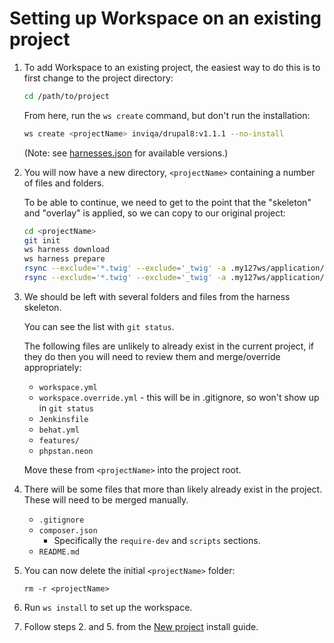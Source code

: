 # Setting up Workspace on an existing project

1. To add Workspace to an existing project, the easiest way to do this is to first change to the project directory:
    ```bash
    cd /path/to/project
    ```
    From here, run the `ws create` command, but don't run the installation:
    ```bash
    ws create <projectName> inviqa/drupal8:v1.1.1 --no-install
    ```
    (Note: see [harnesses.json] for available versions.)

2.  You will now have a new directory, `<projectName>` containing a number of files and folders.

    To be able to continue, we need to get to the point that the "skeleton" and "overlay" is applied,
    so we can copy to our original project:
    ```bash
    cd <projectName>
    git init
    ws harness download
    ws harness prepare
    rsync --exclude='*.twig' --exclude='_twig' -a .my127ws/application/skeleton/ .
    rsync --exclude='*.twig' --exclude='_twig' -a .my127ws/application/overlay/ .
    ```

3. We should be left with several folders and files from the harness skeleton.

    You can see the list with `git status`.

    The following files are unlikely to already exist in the current project, if they do then you will need to review them and merge/override appropriately:
    * `workspace.yml`
    * `workspace.override.yml` - this will be in .gitignore, so won't show up in `git status`
    * `Jenkinsfile`
    * `behat.yml`
    * `features/`
    * `phpstan.neon`

    Move these from `<projectName>` into the project root.

4. There will be some files that more than likely already exist in the project. These will need to be merged manually.
    * `.gitignore`
    * `composer.json`
        * Specifically the `require-dev` and `scripts` sections.
    * `README.md`

5. You can now delete the initial `<projectName>` folder:
    ```
    rm -r <projectName>
    ```

6. Run `ws install` to set up the workspace.

7. Follow steps 2. and 5. from the [New project] install guide.

[harnesses.json]: https://my127.io/workspace/harnesses.json
[New project]: new-project.md
